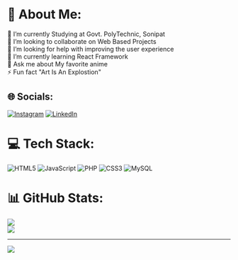 # 💫 About Me:
🔭 I’m currently Studying at Govt. PolyTechnic, Sonipat<br>👯 I’m looking to collaborate on Web Based Projects<br>🤝 I’m looking for help with improving the user experience<br>🌱 I’m currently learning React Framework<br>💬 Ask me about My favorite anime<br>⚡ Fun fact "Art Is An Explostion"


## 🌐 Socials:
[![Instagram](https://img.shields.io/badge/Instagram-%23E4405F.svg?logo=Instagram&logoColor=white)](https://instagram.com/Gray_h4t) [![LinkedIn](https://img.shields.io/badge/LinkedIn-%230077B5.svg?logo=linkedin&logoColor=white)](https://linkedin.com/in/https://www.linkedin.com/in/shubham-2b3265260/) 

# 💻 Tech Stack:
![HTML5](https://img.shields.io/badge/html5-%23E34F26.svg?style=for-the-badge&logo=html5&logoColor=white) ![JavaScript](https://img.shields.io/badge/javascript-%23323330.svg?style=for-the-badge&logo=javascript&logoColor=%23F7DF1E) ![PHP](https://img.shields.io/badge/php-%23777BB4.svg?style=for-the-badge&logo=php&logoColor=white) ![CSS3](https://img.shields.io/badge/css3-%231572B6.svg?style=for-the-badge&logo=css3&logoColor=white) ![MySQL](https://img.shields.io/badge/mysql-%2300f.svg?style=for-the-badge&logo=mysql&logoColor=white)
# 📊 GitHub Stats:
![](https://github-readme-stats.vercel.app/api?username=Shubham1322c&theme=dark&hide_border=false&include_all_commits=false&count_private=false)<br/>
![](https://github-readme-streak-stats.herokuapp.com/?user=Shubham1322c&theme=dark&hide_border=false)<br/>


---
[![](https://visitcount.itsvg.in/api?id=Shubham1322c&icon=0&color=0)](https://visitcount.itsvg.in)

